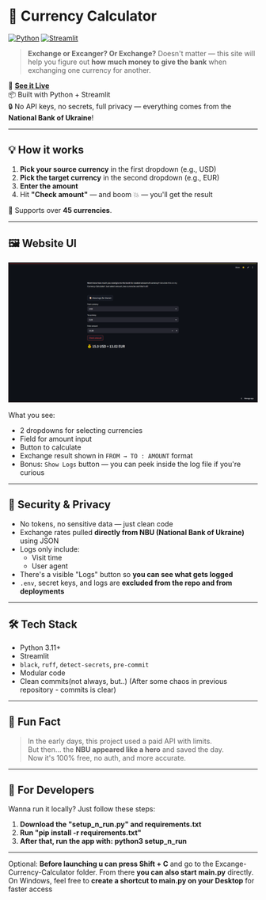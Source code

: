 # 💸 Currency Calculator

[![Python](https://img.shields.io/badge/python-3.10+-blue)](https://www.python.org)
[![Streamlit](https://img.shields.io/badge/made%20with-Streamlit-red)](https://streamlit.io)

> **Exchange or Excanger? Or Exchange?** Doesn't matter — this site will help you figure out **how much money to give the bank** when exchanging one currency for another.

🧮 **[See it Live](https://excange-currency.streamlit.app/)**  
📦 Built with Python + Streamlit  
🔒 No API keys, no secrets, full privacy — everything comes from the **National Bank of Ukraine**!

---

## 💡 How it works

1. **Pick your source currency** in the first dropdown (e.g., USD)
2. **Pick the target currency** in the second dropdown (e.g., EUR)
3. **Enter the amount**
4. Hit **"Check amount"** — and boom 💥 — you'll get the result

🎯 Supports over **45 currencies**.

---

## 🖼 Website UI

![UI Screenshot](images/site_ui.png)

What you see:

- 2 dropdowns for selecting currencies  
- Field for amount input  
- Button to calculate  
- Exchange result shown in `FROM → TO : AMOUNT` format  
- Bonus: `Show Logs` button — you can peek inside the log file if you're curious

---

## 🔐 Security & Privacy

- No tokens, no sensitive data — just clean code
- Exchange rates pulled **directly from NBU (National Bank of Ukraine)** using JSON
- Logs only include:
  - Visit time
  - User agent  
- There's a visible "Logs" button so **you can see what gets logged**
- `.env`, secret keys, and logs are **excluded from the repo and from deployments**

---

## 🛠 Tech Stack

- Python 3.11+
- Streamlit
- `black`, `ruff`, `detect-secrets`, `pre-commit`
- Modular code
- Clean commits(not always, but..) (After some chaos in previous repository - commits is clear)

---

## 🧠 Fun Fact

> In the early days, this project used a paid API with limits.  
> But then… the **NBU appeared like a hero** and saved the day.  
> Now it's 100% free, no auth, and more accurate.

---

## 👷 For Developers

Wanna run it locally?
Just follow these steps:
1. **Download the "setup_n_run.py" and requirements.txt**
2. **Run "pip install -r requirements.txt"**
3. **After that, run the app with: python3 setup_n_run**
---
Optional:
**Before launching u can press Shift + C** and go to the Excange-Currency-Calculator folder. From there **you can also start main.py** directly.
On Windows, feel free to **create a shortcut to main.py on your Desktop** for faster access
